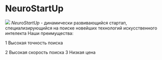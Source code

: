 # NeuroStartUp
![](https://netology-code.github.io/git-homeworks/introduction/assets/logo.png)
*NeuroStartUp* - динамически развивающийся стартап, специализирующийся на поиске новейших технологий искусственного интелекта
Наши преимущества:

1 Высокая точность поиска

2 Высокая скорость поиска
3 Низкая цена
